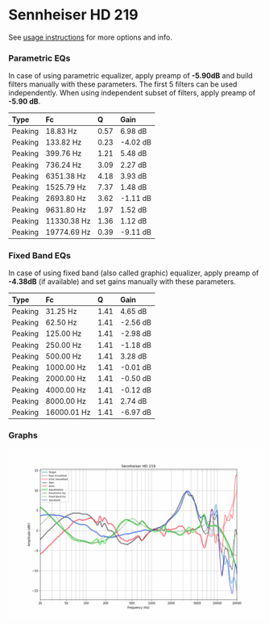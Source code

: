 # Sennheiser HD 219
See [usage instructions](https://github.com/jaakkopasanen/AutoEq#usage) for more options and info.

### Parametric EQs
In case of using parametric equalizer, apply preamp of **-5.90dB** and build filters manually
with these parameters. The first 5 filters can be used independently.
When using independent subset of filters, apply preamp of **-5.90 dB**.

| Type    | Fc          |    Q | Gain     |
|:--------|:------------|:-----|:---------|
| Peaking | 18.83 Hz    | 0.57 | 6.98 dB  |
| Peaking | 133.82 Hz   | 0.23 | -4.02 dB |
| Peaking | 399.76 Hz   | 1.21 | 5.48 dB  |
| Peaking | 736.24 Hz   | 3.09 | 2.27 dB  |
| Peaking | 6351.38 Hz  | 4.18 | 3.93 dB  |
| Peaking | 1525.79 Hz  | 7.37 | 1.48 dB  |
| Peaking | 2693.80 Hz  | 3.62 | -1.11 dB |
| Peaking | 9631.80 Hz  | 1.97 | 1.52 dB  |
| Peaking | 11330.38 Hz | 1.36 | 1.12 dB  |
| Peaking | 19774.69 Hz | 0.39 | -9.11 dB |

### Fixed Band EQs
In case of using fixed band (also called graphic) equalizer, apply preamp of **-4.38dB**
(if available) and set gains manually with these parameters.

| Type    | Fc          |    Q | Gain     |
|:--------|:------------|:-----|:---------|
| Peaking | 31.25 Hz    | 1.41 | 4.65 dB  |
| Peaking | 62.50 Hz    | 1.41 | -2.56 dB |
| Peaking | 125.00 Hz   | 1.41 | -2.98 dB |
| Peaking | 250.00 Hz   | 1.41 | -1.18 dB |
| Peaking | 500.00 Hz   | 1.41 | 3.28 dB  |
| Peaking | 1000.00 Hz  | 1.41 | -0.01 dB |
| Peaking | 2000.00 Hz  | 1.41 | -0.50 dB |
| Peaking | 4000.00 Hz  | 1.41 | -0.12 dB |
| Peaking | 8000.00 Hz  | 1.41 | 2.74 dB  |
| Peaking | 16000.01 Hz | 1.41 | -6.97 dB |

### Graphs
![](./Sennheiser%20HD%20219.png)